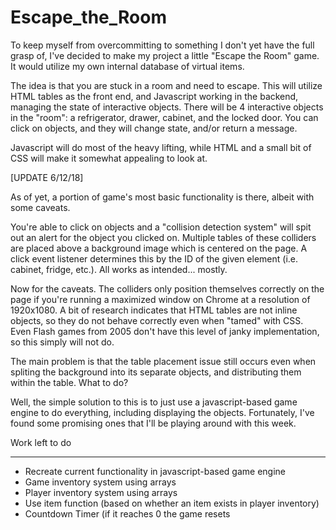 # Escape_the_Room

To keep myself from overcommitting to something I don't yet have the full grasp of, I've decided to make my project a little "Escape the Room" game. It would utilize my own internal database of virtual items.

The idea is that you are stuck in a room and need to escape. This will utilize HTML tables as the front end, and Javascript working in the backend, managing the state of interactive objects. There will be 4 interactive objects in the "room": a refrigerator, drawer, cabinet, and the locked door. You can click on objects, and they will change state, and/or return a message.

Javascript will do most of the heavy lifting, while HTML and a small bit of CSS will make it somewhat appealing to look at.

[UPDATE 6/12/18]

As of yet, a portion of game's most basic functionality is there, albeit with some caveats.

You're able to click on objects and a "collision detection system" will spit out an alert for the object you clicked on. Multiple tables of these colliders are placed above a background image which is centered on the page. A click event listener determines this by the ID of the given element (i.e. cabinet, fridge, etc.).  All works as intended... mostly.

Now for the caveats. The colliders only position themselves correctly on the page if you're running a maximized window on Chrome at a resolution of 1920x1080. A bit of research indicates that HTML tables are not inline objects, so they do not behave correctly even when "tamed" with CSS. Even Flash games from 2005 don't have this level of janky implementation, so this simply will not do.

The main problem is that the table placement issue still occurs even when spliting the background into its separate objects, and distributing them within the table. What to do?

Well, the simple solution to this is to just use a javascript-based game engine to do everything, including displaying the objects. Fortunately, I've found some promising ones that I'll be playing around with this week.


Work left to do
_______________

- Recreate current functionality in javascript-based game engine
- Game inventory system using arrays
- Player inventory system using arrays
- Use item function (based on whether an item exists in player inventory)
- Countdown Timer (if it reaches 0 the game resets

